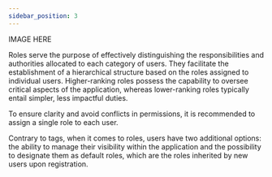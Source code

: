 ```yaml
---
sidebar_position: 3
---
```

IMAGE HERE

Roles serve the purpose of effectively distinguishing the responsibilities and authorities allocated to each category of users. They facilitate the establishment of a hierarchical structure based on the roles assigned to individual users. Higher-ranking roles possess the capability to oversee critical aspects of the application, whereas lower-ranking roles typically entail simpler, less impactful duties.

To ensure clarity and avoid conflicts in permissions, it is recommended to assign a single role to each user.

Contrary to tags, when it comes to roles, users have two additional options: the ability to manage their visibility within the application and the possibility to designate them as default roles, which are the roles inherited by new users upon registration.

